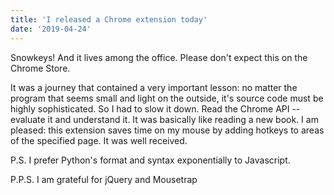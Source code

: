 ```yaml
---
title: 'I released a Chrome extension today'
date: '2019-04-24'
---
```


Snowkeys! And it lives among the office. Please don't expect this on the Chrome Store.

It was a journey that contained a very important lesson: no matter the program that seems small and light on the outside, it's source code must be highly sophisticated. So I had to slow it down. Read the Chrome API -- evaluate it and understand it. It was basically like reading a new book. I am pleased: this extension saves time on my mouse by adding hotkeys to areas of the specified page. It was well received.

P.S. I prefer Python's format and syntax exponentially to Javascript.

P.P.S. I am grateful for jQuery and Mousetrap